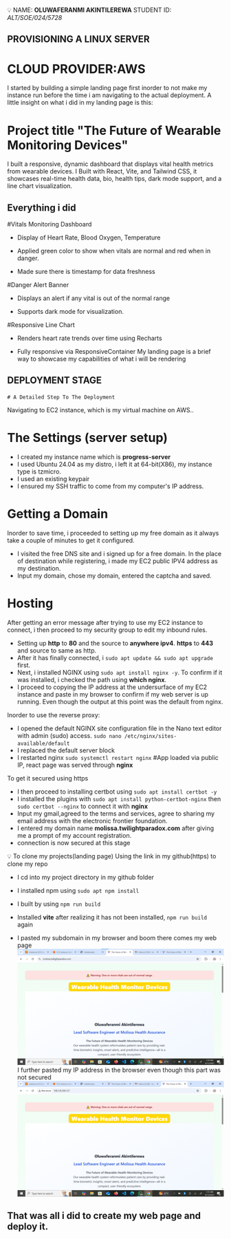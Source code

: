 💡 NAME: **OLUWAFERANMI AKINTILEREWA**
STUDENT ID: _ALT/SOE/024/5728_

## PROVISIONING A LINUX SERVER

# CLOUD PROVIDER:AWS

I started by building a simple landing page first inorder to not make my instance run before the time i am navigating to the actual deployment. A little insight on what i did in my landing page is this:

# Project title "The Future of Wearable Monitoring Devices"

I built a responsive, dynamic dashboard that displays vital health metrics from wearable devices. I Built with React, Vite, and Tailwind CSS, it showcases real-time health data, bio, health tips, dark mode support, and a line chart visualization.

## Everything i did

#Vitals Monitoring Dashboard

- Display of Heart Rate, Blood Oxygen, Temperature

- Applied green color to show when vitals are normal and red when in danger.

- Made sure there is timestamp for data freshness

#Danger Alert Banner

- Displays an alert if any vital is out of the normal range

- Supports dark mode for visualization.

#Responsive Line Chart

- Renders heart rate trends over time using Recharts

- Fully responsive via ResponsiveContainer
  My landing page is a brief way to showcase my capabilities of what i will be rendering

## DEPLOYMENT STAGE

    # A Detailed Step To The Deployment

Navigating to EC2 instance, which is my virtual machine on AWS..

# The Settings (server setup)

- I created my instance name which is **progress-server**
- I used Ubuntu 24.04 as my distro, i left it at 64-bit(X86), my instance type is tzmicro.
- I used an existing keypair
- I ensured my SSH traffic to come from my computer's IP address.

# Getting a Domain

Inorder to save time, i proceeded to setting up my free domain as it always take a couple of minutes to get it configured.

- I visited the free DNS site and i signed up for a free domain. In the place of destination while registering, i made my EC2 public IPV4 address as my destination.
- Input my domain, chose my domain, entered the captcha and saved.

# Hosting

After getting an error message after trying to use my EC2 instance to connect, i then proceed to my security group to edit my inbound rules.

- Setting up **http** to **80** and the source to **anywhere ipv4**. **https** to **443** and source to same as http.
- After it has finally connected, i `sudo apt update && sudo apt upgrade` first.
- Next, i installed NGINX using `sudo apt install nginx -y`. To confirm if it was installed, i checked the path using **which nginx**.
- I proceed to copying the IP address at the undersurface of my EC2 instance and paste in my browser to confirm if my web server is up running. Even though the output at this point was the default from nginx.

Inorder to use the reverse proxy:

- I opened the default NGINX site configuration file in the Nano text editor with admin (sudo) access.
  `sudo nano /etc/nginx/sites-available/default`
- I replaced the default server block
- I restarted nginx
  `sudo systemctl restart nginx`
  #App loaded via public IP, react page was served through **nginx**

To get it secured using https

- I then proceed to installing certbot using `sudo apt install certbot -y`
- I installed the plugins with `sudo apt install python-certbot-nginx` then `sudo certbot --nginx` to connect it with **nginx**
- Input my gmail,agreed to the terms and services, agree to sharing my email address with the electronic frontier foundation.
- I entered my domain name **molissa.twilightparadox.com** after giving me a prompt of my account registration.
- connection is now secured at this stage

💡 To clone my projects(landing page)
Using the link in my github(https) to clone my repo

- I cd into my project directory in my github folder

- I installed npm using `sudo apt npm install`
- I built by using `npm run build`
- Installed **vite** after realizing it has not been installed, `npm run build` again
- I pasted my subdomain in my browser and boom there comes my web page
  ![💡 A confirmation of my domain page](./src/assets/subdomain.png)
  I further pasted my IP address in the browser even though this part was not secured
  ![💡 Here comes the confirmation of my IP address page](./src/assets/address.png)

## That was all i did to create my web page and deploy it.
